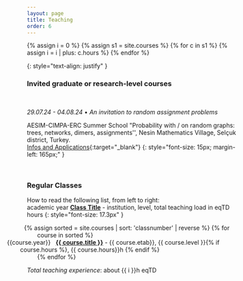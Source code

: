 ```yaml
---
layout: page
title: Teaching
order: 6
---
```

{% assign i = 0 %}
{% assign s1 = site.courses %}
{% for c in s1 %}
    {% assign i = i | plus: c.hours %}
{% endfor %}


{: style="text-align: justify" }
<!--
I currently teach for the [Laboratoire d’analyse et de mathématiques appliquées (LAMA)](https://lama.u-pem.fr/){:target="\_blank"} of the université Paris-Est Créteil.
-->


### Invited graduate or research-level courses
<br/>

_29.07.24 - 04.08.24_ &#x2022; _An invitation to random assignment problems_ <br/>

AESIM-CIMPA-ERC Summer School "Probability with / on random graphs:
trees, networks, dimers, assignments'', Nesin Mathematics Village, Selçuk district, Turkey.<br/> [Infos and Applications](https://sites.google.com/view/probabilityinturkey/main){:target="_blank"}
{: style="font-size: 15px; margin-left: 165px;" }

<br/>

###  Regular Classes

How to read the following list, from left to right: <br/>
academic year  <a href="#"><b>Class Title</b></a> - institution, level, total teaching load in eqTD hours
{: style="font-size: 17.3px" }

<!--
Click on class name for details (beware, possibly in French!).
-->
<ul style="list-style: none;
   margin-left: 10;
   padding-left: 1em;
   text-indent: -2.2em;">
  {% assign sorted = site.courses | sort: 'classnumber' | reverse %}
  {% for course in sorted %}
    <li style="margin-left: -40px;">
      {{course.year}} &nbsp; <a href="{{ course.url }}"><b>{{ course.title }}</b></a>
      - {{ course.etab}}, {{ course.level }}{% if course.hours %}, {{ course.hours}}h {% endif %}
    </li>
  {% endfor %}
</ul>


_Total teaching experience_: about {{ i }}h eqTD
